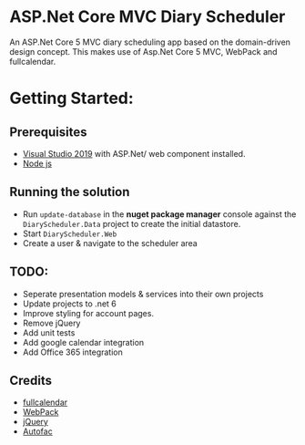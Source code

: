 # ASP.Net Core MVC Diary Scheduler
An ASP.Net Core 5 MVC diary scheduling app based on the domain-driven design concept. This makes use of Asp.Net Core 5 MVC, WebPack and fullcalendar.

# Getting Started:
## Prerequisites
- [Visual Studio 2019](https://visualstudio.microsoft.com/) with ASP.Net/ web component installed.
- [Node js](https://nodejs.org/en/)

## Running the solution
- Run `update-database` in the **nuget package manager** console against the `DiaryScheduler.Data` project to create the initial datastore.
- Start `DiaryScheduler.Web`
- Create a user & navigate to the scheduler area

## TODO:
- Seperate presentation models & services into their own projects
- Update projects to .net 6
- Improve styling for account pages.
- Remove jQuery
- Add unit tests
- Add google calendar integration
- Add Office 365 integration

## Credits

- [fullcalendar](https://fullcalendar.io/)
- [WebPack](https://webpack.js.org/)
- [jQuery](https://jquery.com/)
- [Autofac](https://autofac.org/)
